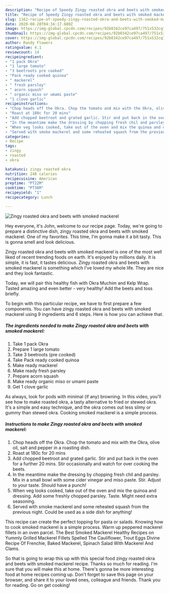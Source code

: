 ```yaml
---
description: "Recipe of Speedy Zingy roasted okra and beets with smoked mackerel"
title: "Recipe of Speedy Zingy roasted okra and beets with smoked mackerel"
slug: 1162-recipe-of-speedy-zingy-roasted-okra-and-beets-with-smoked-mackerel
date: 2020-08-28T04:34:17.680Z
image: https://img-global.cpcdn.com/recipes/92b0342ce97ca497/751x532cq70/zingy-roasted-okra-and-beets-with-smoked-mackerel-recipe-main-photo.jpg
thumbnail: https://img-global.cpcdn.com/recipes/92b0342ce97ca497/751x532cq70/zingy-roasted-okra-and-beets-with-smoked-mackerel-recipe-main-photo.jpg
cover: https://img-global.cpcdn.com/recipes/92b0342ce97ca497/751x532cq70/zingy-roasted-okra-and-beets-with-smoked-mackerel-recipe-main-photo.jpg
author: Randy Flowers
ratingvalue: 4.1
reviewcount: 14
recipeingredient:
- "1 pack Okra"
- "1 large tomato"
- "3 beetroots pre cooked"
- "Pack ready cooked quinoa"
- " mackerel"
- " fresh parsley"
- " acorn squash"
- " organic miso or umami paste"
- "1 clove garlic"
recipeinstructions:
- "Chop heads off the Okra. Chop the tomato and mix with the Okra, olive oil, salt and pepper in a roasting dish."
- "Roast at 180c for 20 mins"
- "Add chopped beetroot and grated garlic. Stir and put back in the oven for a further 20 mins. Stir occasionally and watch for over cooking the beets."
- "In the meantime make the dressing by chopping fresh chil and parsley. Mix in a small bowl with some cider vinegar and miso paste. Stir. Adjust to your taste. Should have a punch!"
- "When veg looks cooked, take out of the oven and mix the quinoa and dressing. Add some freshly chopped parsley. Taste. Might need extra seasoning."
- "Served with smoke mackerel and some reheated squash from the previous night. Could be used as a side dish for anything!"
categories:
- Recipe
tags:
- zingy
- roasted
- okra

katakunci: zingy roasted okra 
nutrition: 248 calories
recipecuisine: American
preptime: "PT22M"
cooktime: "PT36M"
recipeyield: "1"
recipecategory: Lunch

---
```



![Zingy roasted okra and beets with smoked mackerel](https://img-global.cpcdn.com/recipes/92b0342ce97ca497/751x532cq70/zingy-roasted-okra-and-beets-with-smoked-mackerel-recipe-main-photo.jpg)

Hey everyone, it's John, welcome to our recipe page. Today, we're going to prepare a distinctive dish, zingy roasted okra and beets with smoked mackerel. One of my favorites. This time, I'm gonna make it a bit tasty. This is gonna smell and look delicious.

Zingy roasted okra and beets with smoked mackerel is one of the most well liked of recent trending foods on earth. It's enjoyed by millions daily. It is simple, it is fast, it tastes delicious. Zingy roasted okra and beets with smoked mackerel is something which I've loved my whole life. They are nice and they look fantastic.

Today, we will pair this healthy fish with Okra Muchim and Kelp Wrap. Tasted amazing and even better - very healthy! Add the beets and toss briefly.


To begin with this particular recipe, we have to first prepare a few components. You can have zingy roasted okra and beets with smoked mackerel using 9 ingredients and 6 steps. Here is how you can achieve that.

<!--inarticleads1-->

##### The ingredients needed to make Zingy roasted okra and beets with smoked mackerel:

1. Take 1 pack Okra
1. Prepare 1 large tomato
1. Take 3 beetroots (pre cooked)
1. Take Pack ready cooked quinoa
1. Make ready  mackerel
1. Make ready  fresh parsley
1. Prepare  acorn squash
1. Make ready  organic miso or umami paste
1. Get 1 clove garlic


As always, look for pods with minimal (if any) browning. In this video, you&#39;ll see how to make roasted okra, a tasty alternative to fried or stewed okra. It&#39;s a simple and easy technique, and the okra comes out less slimy or gummy than stewed okra. Cooking smoked mackerel is a simple process. 

<!--inarticleads2-->

##### Instructions to make Zingy roasted okra and beets with smoked mackerel:

1. Chop heads off the Okra. Chop the tomato and mix with the Okra, olive oil, salt and pepper in a roasting dish.
1. Roast at 180c for 20 mins
1. Add chopped beetroot and grated garlic. Stir and put back in the oven for a further 20 mins. Stir occasionally and watch for over cooking the beets.
1. In the meantime make the dressing by chopping fresh chil and parsley. Mix in a small bowl with some cider vinegar and miso paste. Stir. Adjust to your taste. Should have a punch!
1. When veg looks cooked, take out of the oven and mix the quinoa and dressing. Add some freshly chopped parsley. Taste. Might need extra seasoning.
1. Served with smoke mackerel and some reheated squash from the previous night. Could be used as a side dish for anything!


This recipe can create the perfect topping for pasta or salads. Knowing how to cook smoked mackerel is a simple process. Warm up peppered mackerel fillets in an oven parcel. The Best Smoked Mackerel Healthy Recipes on Yummly Grilled Mackerel Fillets Spelled The Cauliflower, Trout Eggs Divine Recipe Of Frenchie, Baked Mackerel, Spinach Salad With Mackerel And Clams. 

So that is going to wrap this up with this special food zingy roasted okra and beets with smoked mackerel recipe. Thanks so much for reading. I'm sure that you will make this at home. There's gonna be more interesting food at home recipes coming up. Don't forget to save this page on your browser, and share it to your loved ones, colleague and friends. Thank you for reading. Go on get cooking!
